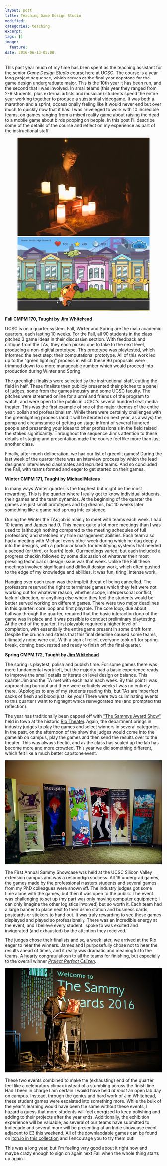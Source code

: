 ```yaml
---
layout: post
title: Teaching Game Design Studio
modified:
categories: teaching
excerpt:
tags: []
image:
  feature:
date: 2016-06-13-05:00
---
```



This past year much of my time has been spent as the teaching assistant for the senior *Game Design Studio* course here at UCSC.
The course is a year long project sequence, which serves as the final year capstone for the game design undergraduate major.
This is the 10th year it has been run, and the second that I was involved.
In small teams (this year they ranged from 2-9 students, plus external artists and musician) students spend the entire year working together to produce a substantial videogame.
It was both a marathon and a sprint, occassionally feeling like it would never end but over much to quickly now that it has.
I was priveleged to work with 10 incredible teams, on games ranging from a mixed reality game about raising the dead to a mobile game about birds pooping on people.
In this post I'll describe some of the details of the course and reflect on my experience as part of the instructional staff.

<figure class="half">
  <a href="/images/seance.png"><img src="/images/seance.png"></a>
  <a href="/images/landa.png"><img src="/images/landa.png"></a>
</figure>

__Fall CMPM 170, Taught by [Jim Whitehead](http://www.soe.ucsc.edu/~ejw/)__

UCSC is on a quarter system.
Fall, Winter and Spring are the main academic quarters, each lasting 10 weeks.
For the Fall, all 90 students in the class pitched 3 game ideas in their discussion section.
With feedback and critique from the TAs, they each picked one to take to the next level, producing a non-digitial prototype.
This prototype was playtested, which informed the next step: their computational prototype.
All of this work led up to the "green lighting" process in which these 90 proposals were trimmed down to a more manageable number which would proceed into production during Winter and Spring.

The greenlight finalists were selected by the instructional staff, cutting the field in half.
These finalists then publicly presented their pitches to a panel of judges, some from the games industry and some UCSC faculty.
The pitches were streamed online for alumni and friends of the program to watch, and were open to the public in UCSC's several hundred seat media theater.
This was the first example of one of the major themes of the entire year: polish and professionalism.
While there were certainly challenges with the greenlighting process (and it will be iterated on next year, as always) the pomp and circumstance of getting on stage infront of several hundred people and presenting your ideas to other professionals in the field raised the stakes significantly.
Throughout the sequence Jim's attention to these details of staging and presentation made the course feel like more than just another class.

Finally, after much deliberation, we had our list of greenlit games!
During the last week of the quarter there was an interview process by which the lead designers interviewed classmates and recruited teams.
And so concluded the Fall, with teams formed and eager to get started on their games.

__Winter CMPM 171, Taught by [Michael Mateas](http://www.users.soe.ucsc.edu/~michaelm/)__

In many ways Winter quarter is the toughest but might be the most rewarding.
This is the quarter where I really got to know individual stduents, their games and the team dynamics.
At the beginning of the quarter the games are just small prototypes and big dreams, but 10 weeks later something like a game had sprung into existence.

During the Winter the TAs job is mainly to meet with teams each week.
I had 10 teams and [James](https://users.soe.ucsc.edu/~jor/) had 9.
This meant quite a lot more meetings than I was used to (although nothing compared to the meeting schedules of full professors) and stretched my time management abilities.
Each team also had a meeting with Michael every other week during which he dug deeply into the designs, with a particular knack for identifying systems that needed a second (or third, or fourth) look.
Our meetings varied, but each included a progress checkin followed by some discussion of whatever their most pressing technical or design issue was that week.
Unlike the Fall these meetings involved significant and difficult design work, which often pushed to the edge of my knowledge and abilities.
It was fun, tiring, intense work.

Hanging over each team was the implicit threat of being cancelled.
The professors reserved the right to terminate games which they felt were not working out for whatever reason, whether scope, interpersonal conflict, lack of direction, or anything else where they feel the students would be better served working on different games.
There were two major deadlines in this quarter: core loop and first playable.
The core loop, due about halfway through the quarter, required that the basic interaction loop of the game was in place and it was possible to conduct preliminary playtesting.
At the end of the quarter, first playable required a higher level of completion, with essentially the entire game present in some draft form.
Despite the crunch and stress that this final deadline caused some teams, ultimately none were cut.
With a sigh of relief, everyone took off for spring break, coming back rested and ready to finish off the final quarter.

__Spring CMPM 172, Taught by [Jim Whitehead](http://www.soe.ucsc.edu/~ejw/)__

The spring is playtest, polish and publish time.
For some games there was more fundamental work left, but the majority had a basic experience ready to improve the small details or iterate on level design or balance.
This quarter Jim and the TA met with each team each week.
By this point I was approaching burnout and there were definitely weeks I was no entirely there.
(Apologies to any of my students reading this, but TAs are imperfect sacks of flesh and blood just like you!)
There were two culiminating events to this quarter I want to highlight which reinvigorated me (and prompted this reflection).

The year has traditionally been capped off with ["The Sammys Award Show"](https://sammys.soe.ucsc.edu/) held in town at the historic [Rio Theater](http://www.riotheatre.com/).
Again, the department brings in industry judges to play the games and select winners in several categories.
In the past, on the afternoon of the show the judges would come into the gamelab on campus, play the games and then send the results over to the theater.
This was always hectic, and as the class has scaled up the lab has become more and more crowded.
This year we did something different, which felt like a much better capstone event.

![Banners](/images/banners.jpg "Student Banners")

The First Annual Sammy Showcase was held at the UCSC Silicon Valley extension campus and was a resoundign success.
All 19 undergrad games, the games made by the professional masters students and several games from my PhD colleagues were shown off.
The industry judges got some time alone with the games, but then it was open to the public.
The event was challenging to set up (my part was only moving computer equipment; I can only imagine the other logistics involved) but so worth it.
Each team had a large banner to place next to their demo station and business cards, postcards or stickers to hand out.
It was truly rewarding to see these games displayed and played so professionally.
There was an incredible energy at the event, and I believe every student I spoke to was excited and invigorated (and exhausted) by the attention they received.

The judges chose their finalists and so, a week later, we arrived at the Rio eager to hear the winners.
James and I purposefully chose not to hear the results ahead of times, and it really was dramatic and meaningful to the teams.
A hearty congratulatiosn to all the teams for finishing, but especially to the overall winner [*Project Perfect Citiizen*](https://projectperfectcitizen.itch.io/project-perfect-citizen).

![Stage at the Rio](/images/stage.jpg "Stage at the Rio")

These two events combined to make the (exhausting) end of the quarter feel like a celebratory climax instead of a stumbling across the finish line.
Had I been in charge I am certain I would have held *at most* an open lab day on campus.
Instead, through the genius and hard work of Jim Whitehead, these student games were escalated into something more.
While the bulk of the year's learning would have been the same without these events, I hazard a guess that more students will feel energized to keep polishing and adding to their projects after the year ends.
Additionally, the exhibition experience will be valuable, as several of our teams have submitted to Indiecade and several more will be presenting at an Indie showcase event adjacent to E3 this weekend.
All of the downlaodable games can be found on [itch.io in this collection](https://itch.io/c/66109/ucsc-senior-games-2016) and I encourage you to try them out!

This was a long year, but I'm feeling very good about it right now and maybe crazy enough to sign on again next Fall when the whole thing starts up again...



